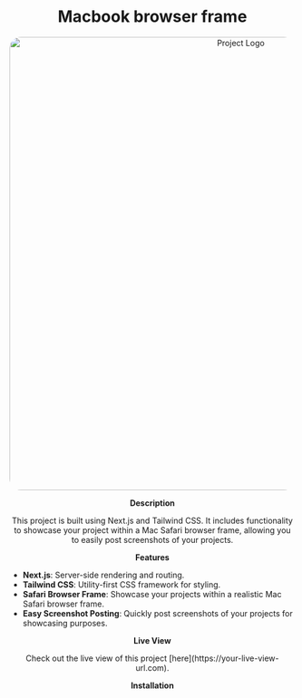 

<h1 align="center">Macbook browser frame</h1><p align="center">
  <img src="https://res.cloudinary.com/dzxorfube/image/upload/v1707290524/samples/website%20screenshot/Screenshot_2024-02-07_125141_yn0nyh.png" alt="Project Logo" width="800" style="border-radius:20px;" />
</p>


<p align="center">
  <b>Description</b>
</p>

<p align="center">
  This project is built using Next.js and Tailwind CSS. It includes functionality to showcase your project within a Mac Safari browser frame, allowing you to easily post screenshots of your projects.
</p>

<p align="center">
  <b>Features</b>
</p>

- **Next.js**: Server-side rendering and routing.
- **Tailwind CSS**: Utility-first CSS framework for styling.
- **Safari Browser Frame**: Showcase your projects within a realistic Mac Safari browser frame.
- **Easy Screenshot Posting**: Quickly post screenshots of your projects for showcasing purposes.

<p align="center">
  <b>Live View</b>
</p>

<p align="center">
  Check out the live view of this project [here](https://your-live-view-url.com).
</p>

<p align="center">
  <b>Installation</b>
</p>

